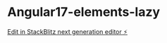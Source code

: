 # Angular17-elements-lazy

[Edit in StackBlitz next generation editor ⚡️](https://stackblitz.com/~/github.com/CaspianVahagn/Angular17-elements-lazy)